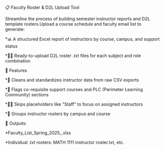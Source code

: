 📋 Faculty Roster & D2L Upload Tool

Streamline the process of building semester instructor reports and D2L template rosters.Upload a course schedule and faculty email list to generate:

*📊 A structured Excel report of instructors by course, campus, and support status

*🧑‍🏫 Ready-to-upload D2L roster .txt files for each subject and role combination

🔧 Features

*🧹 Cleans and standardizes instructor data from raw CSV exports

*🤩 Flags co-requisite support courses and PLC (Perimeter Learning Community) sections

*🧑‍🏫 Skips placeholders like "Staff" to focus on assigned instructors

*📂 Groups instructor rosters by campus and course


📅 Outputs:

*Faculty_List_Spring_2025_<timestamp>.xlsx

*Individual .txt rosters: MATH 1111 instructor roster.txt, etc.
